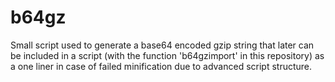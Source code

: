 # b64gz

Small script used to generate a base64 encoded gzip string that later can be included in a script (with the function 'b64gzimport' in this repository) as a one liner in case of failed minification due to advanced script structure.
